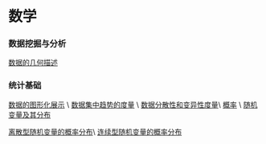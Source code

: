 # 数学

### 数据挖掘与分析
[数据的几何描述](other/数据的几何描述.md)

### 统计基础
[数据的图形化展示](统计/数据的图形化展示.md) \ [数据集中趋势的度量](统计/数据集中趋势的度量.md) \ [数据分散性和变异性度量](统计/数据分散性和变异性度量.md)\ [概率](统计/概率.md) \ [随机变量及其分布](统计/随机变量及其分布.md)

[离散型随机变量的概率分布](统计/离散型随机变量的概率分布.md)\ [连续型随机变量的概率分布](统计/连续型随机变量的概率分布.md)

